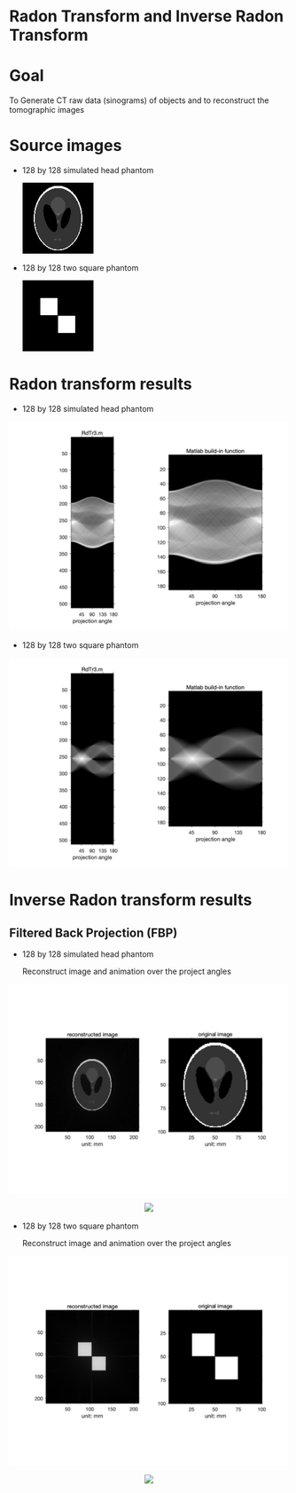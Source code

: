 # Radon Transform and Inverse Radon Transform

# Goal 

To Generate CT raw data (sinograms) of objects and to reconstruct the tomographic images

# Source images

* 128 by 128 simulated head phantom

  ![128Phantom](source_images/128Phantom.png "128Phantom")

* 128 by 128 two square phantom

  ![Sinogram_Source_-_Two_Squares_Phantom](source_images/Sinogram_Source_-_Two_Squares_Phantom.png "Sinogram_Source_-_Two_Squares_Phantom")

# Radon transform results

* 128 by 128 simulated head phantom

![Sinogram-128_Phantom](RdTr_results/Sinogram-128_Phantom_physical_128views_physical.png "Sinogram-128_Phantom")


* 128 by 128 two square phantom

![Sinogram-Two_Squares_Phantom](RdTr_results/Sinogram-Two_Squares_Phantom_128views_physical.png "Sinogram-Two_Squares_Phantom")

# Inverse Radon transform results

## Filtered Back Projection (FBP)

* 128 by 128 simulated head phantom

    Reconstruct image and animation over the project angles

<p align="center">
    <img src=iRdTr_results/128phantom_rec_physical.png>
</p>

<p align="center">
    <img src=iRdTr_results/128phantom_rec_physical.gif>
</p>

* 128 by 128 two square phantom

    Reconstruct image and animation over the project angles

<p align="center">
    <img src=iRdTr_results/two_square_rec_physical.png>
</p>

<p align="center">
    <img src=iRdTr_results/two_sqare_rec_physical.gif>
</p>